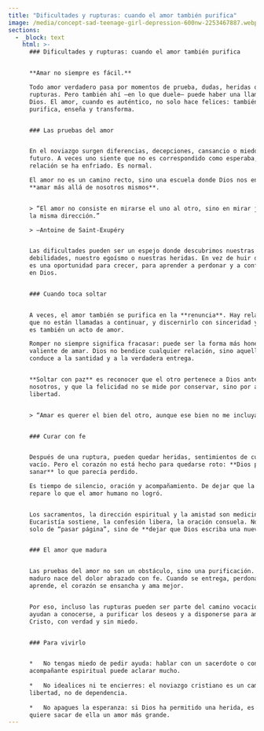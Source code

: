 ```yaml
---
title: "Dificultades y rupturas: cuando el amor también purifica"
image: /media/concept-sad-teenage-girl-depression-600nw-2253467887.webp
sections:
  - _block: text
    html: >-
      ### Dificultades y rupturas: cuando el amor también purifica


      **Amar no siempre es fácil.**  

      Todo amor verdadero pasa por momentos de prueba, dudas, heridas o incluso
      rupturas. Pero también ahí —en lo que duele— puede haber una llamada de
      Dios. El amor, cuando es auténtico, no solo hace felices: también
      purifica, enseña y transforma.


      ### Las pruebas del amor


      En el noviazgo surgen diferencias, decepciones, cansancio o miedo al
      futuro. A veces uno siente que no es correspondido como esperaba, o que la
      relación se ha enfriado. Es normal.  

      El amor no es un camino recto, sino una escuela donde Dios nos enseña a
      **amar más allá de nosotros mismos**.


      > “El amor no consiste en mirarse el uno al otro, sino en mirar juntos en
      la misma dirección.”  

      > —Antoine de Saint-Exupéry


      Las dificultades pueden ser un espejo donde descubrimos nuestras
      debilidades, nuestro egoísmo o nuestras heridas. En vez de huir de ellas,
      es una oportunidad para crecer, para aprender a perdonar y a confiar más
      en Dios.


      ### Cuando toca soltar


      A veces, el amor también se purifica en la **renuncia**. Hay relaciones
      que no están llamadas a continuar, y discernirlo con sinceridad y oración
      es también un acto de amor.  

      Romper no siempre significa fracasar: puede ser la forma más honesta y
      valiente de amar. Dios no bendice cualquier relación, sino aquella que nos
      conduce a la santidad y a la verdadera entrega.


      **Soltar con paz** es reconocer que el otro pertenece a Dios antes que a
      nosotros, y que la felicidad no se mide por conservar, sino por amar en
      libertad.


      > “Amar es querer el bien del otro, aunque ese bien no me incluya.”


      ### Curar con fe


      Después de una ruptura, pueden quedar heridas, sentimientos de culpa o
      vacío. Pero el corazón no está hecho para quedarse roto: **Dios puede
      sanar** lo que parecía perdido.  

      Es tiempo de silencio, oración y acompañamiento. De dejar que la gracia
      repare lo que el amor humano no logró.


      Los sacramentos, la dirección espiritual y la amistad son medicina. La
      Eucaristía sostiene, la confesión libera, la oración consuela. No se trata
      solo de “pasar página”, sino de **dejar que Dios escriba una nueva**.


      ### El amor que madura


      Las pruebas del amor no son un obstáculo, sino una purificación. El amor
      maduro nace del dolor abrazado con fe. Cuando se entrega, perdona y
      aprende, el corazón se ensancha y ama mejor.


      Por eso, incluso las rupturas pueden ser parte del camino vocacional:
      ayudan a conocerse, a purificar los deseos y a disponerse para amar como
      Cristo, con verdad y sin miedo.


      ### Para vivirlo


      *   No tengas miedo de pedir ayuda: hablar con un sacerdote o con un
      acompañante espiritual puede aclarar mucho.
          
      *   No idealices ni te encierres: el noviazgo cristiano es un camino de
      libertad, no de dependencia.
          
      *   No apagues la esperanza: si Dios ha permitido una herida, es porque
      quiere sacar de ella un amor más grande.
---
```


